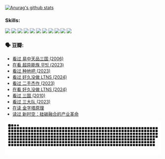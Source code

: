 
[![Anurag's github stats](https://github-readme-stats.vercel.app/api?username=w940853815)](https://github.com/anuraghazra/github-readme-stats)

### Skills:

<code><img height="32" src="https://cdn.jsdelivr.net/npm/simple-icons@v5/icons/python.svg"></code>
<code><img height="32" src="https://cdn.jsdelivr.net/npm/simple-icons@v5/icons/javascript.svg"></code>
<code><img height="32" src="https://cdn.jsdelivr.net/npm/simple-icons@v5/icons/django.svg"></code>
<code><img height="32" src="https://cdn.jsdelivr.net/npm/simple-icons@v5/icons/flask.svg"></code>
<code><img height="32" src="https://cdn.jsdelivr.net/npm/simple-icons@v5/icons/vuetify.svg"></code>
<code><img height="32" src="https://cdn.jsdelivr.net/npm/simple-icons@v5/icons/git.svg"></code>
<code><img height="32" src="https://cdn.jsdelivr.net/npm/simple-icons@v5/icons/docker.svg"></code>
<code><img height="32" src="https://cdn.jsdelivr.net/npm/simple-icons@v5/icons/postgresql.svg"></code>
<code><img height="32" src="https://cdn.jsdelivr.net/npm/simple-icons@v5/icons/elasticsearch.svg"></code>
<code><img height="32" src="https://cdn.jsdelivr.net/npm/simple-icons@v5/icons/macos.svg"></code>
<code><img height="32" src="https://cdn.jsdelivr.net/npm/simple-icons@v5/icons/linux.svg"></code>

### 🗣 豆瓣:

<!-- DOUBAN-ACTIVITIES:START -->
- [看过 易中天品三国‎ (2006)](https://www.douban.com/people/136069238/status/4529910812/?_i=08726274)
- [在看 超异能族 무빙‎ (2023)](https://www.douban.com/people/136069238/status/4527291077/?_i=08726274)
- [看过 种地吧‎ (2023)](https://www.douban.com/people/136069238/status/4527289637/?_i=08726274)
- [看过 好久没做 LTNS‎ (2024)](https://www.douban.com/people/136069238/status/4527289515/?_i=08726274)
- [看过 二手杰作‎ (2023)](https://www.douban.com/people/136069238/status/4522502716/?_i=08726274)
- [在看 好久没做 LTNS‎ (2024)](https://www.douban.com/people/136069238/status/4521969883/?_i=08726274)
- [看过 三国‎ (2010)](https://www.douban.com/people/136069238/status/4521634661/?_i=08726274)
- [看过 三大队‎ (2023)](https://www.douban.com/people/136069238/status/4510323325/?_i=08726274)
- [在读 金字塔原理](https://www.douban.com/people/136069238/status/4507497587/?_i=08726274)
- [读过 新时空：硅碳融合的产业革命](https://www.douban.com/people/136069238/status/4506659177/?_i=08726274)
<!-- DOUBAN-ACTIVITIES:END -->


![Snake animation](https://raw.githubusercontent.com/w940853815/w940853815/output/github-contribution-grid-snake.svg)

<!--
**w940853815/w940853815** is a ✨ _special_ ✨ repository because its `README.md` (this file) appears on your GitHub profile.

Here are some ideas to get you started:

- 🔭 I’m currently working on ...
- 🌱 I’m currently learning ...
- 👯 I’m looking to collaborate on ...
- 🤔 I’m looking for help with ...
- 💬 Ask me about ...
- 📫 How to reach me: ...
- 😄 Pronouns: ...
- ⚡ Fun fact: ...
-->
